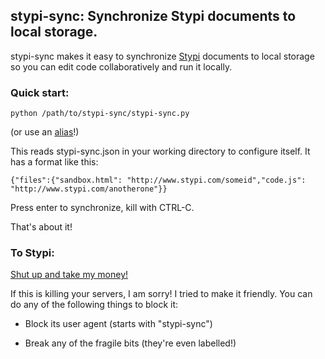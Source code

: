 ## stypi-sync: Synchronize Stypi documents to local storage.

stypi-sync makes it easy to synchronize <a href="http://www.stypi.com">Stypi</a>
documents to local storage so you can edit code collaboratively and run it locally.

### Quick start:

`python /path/to/stypi-sync/stypi-sync.py`

(or use an <a href="http://en.wikipedia.org/wiki/Alias_(command)">alias</a>!)

This reads stypi-sync.json in your working directory to configure itself. It has a format like this:

`{"files":{"sandbox.html": "http://www.stypi.com/someid","code.js": "http://www.stypi.com/anotherone"}}`

Press enter to synchronize, kill with CTRL-C.

That's about it!

### To Stypi:

<a href="http://thumbs.reddit.com/t5_2sge2.png?v=42c4df73d1c4ad6037eaacd920ffe32e">Shut up and take my money!</a>

If this is killing your servers, I am sorry! I tried to make it friendly.
You can do any of the following things to block it:

 * Block its user agent (starts with "stypi-sync")

 * Break any of the fragile bits (they're even labelled!)
